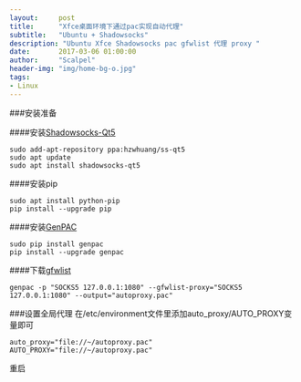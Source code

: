 ```yaml
---
layout:     post
title:      "Xfce桌面环境下通过pac实现自动代理"
subtitle:   "Ubuntu + Shadowsocks"
description: "Ubuntu Xfce Shadowsocks pac gfwlist 代理 proxy "
date:       2017-03-06 01:00:00
author:     "Scalpel"
header-img: "img/home-bg-o.jpg"
tags:
- Linux
---
```


###安装准备

####安装[Shadowsocks-Qt5](https://github.com/shadowsocks/shadowsocks-qt5)  
```
sudo add-apt-repository ppa:hzwhuang/ss-qt5
sudo apt update
sudo apt install shadowsocks-qt5
```

####安装pip
```
sudo apt install python-pip
pip install --upgrade pip
```

####安装[GenPAC](https://github.com/JinnLynn/genpac)
```
sudo pip install genpac
pip install --upgrade genpac
```

####下载[gfwlist](https://raw.githubusercontent.com/gfwlist/gfwlist/master/gfwlist.txt)
```
genpac -p "SOCKS5 127.0.0.1:1080" --gfwlist-proxy="SOCKS5 127.0.0.1:1080" --output="autoproxy.pac"
```

###设置全局代理
在/etc/environment文件里添加auto_proxy/AUTO_PROXY变量即可
```
auto_proxy="file://~/autoproxy.pac"
AUTO_PROXY="file://~/autoproxy.pac"
```
重启
